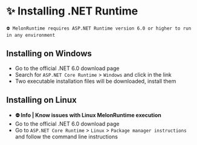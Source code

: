 # ✨ Installing .NET Runtime

```
⛔ MelonRuntime requires ASP.NET Runtime version 6.0 or higher to run in any environment
```

## Installing on Windows

- Go to the official .NET 6.0 download page
- Search for `ASP.NET Core Runtime` > `Windows` and click in the link
- Two executable installation files will be downloaded, install them

## Installing on Linux

- **⛔ Info | Know issues with Linux MelonRuntime execution**
- Go to the official .NET 6.0 download page
- Go to `ASP.NET Core Runtime` > `Linux` > `Package manager instructions` and follow the command line instructions